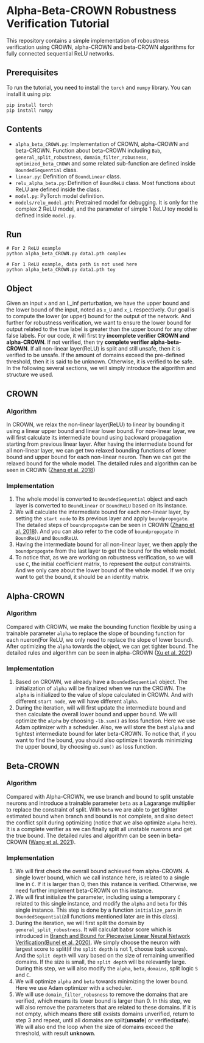 # Alpha-Beta-CROWN Robustness Verification Tutorial 
This repository contains a simple implementation of roboustness verification using CROWN, alpha-CROWN and beta-CROWN algorithms for fully connected sequential ReLU networks. 

## Prerequisites 
To run the tutorial, you need to install the `torch` and `numpy` library. You can install it using pip: 
```
pip install torch
pip install numpy
```

## Contents
- `alpha_beta_CROWN.py`: Implementation of CROWN, alpha-CROWN and beta-CROWN. Function about beta-CROWN including `Bab`, `general_split_robustness`, `domain_filter_robusness`, `optimized_beta_CROWN` and some related sub-function are defined inside `BoundedSequential` class.
- `linear.py`: Definition of `BoundLinear` class. 
- `relu_alpha_beta.py`: Definition of `BoundReLU` class. Most functions about ReLU are defined inside the  class.
- `model.py`: PyTorch model definition.  
- `models/relu_model.pth`: Pretrained model for debugging. It is only for the complex 2 ReLU model, and the parameter of simple 1 ReLU toy model is defined inside `model.py`. 

## Run
```
# For 2 ReLU example
python alpha_beta_CROWN.py data1.pth complex

# For 1 ReLU example, data path is not used here
python alpha_beta_CROWN.py data1.pth toy
```
## Object
Given an input `x` and an L_inf perturbation, we have the upper bound and the lower bound of the input, noted as `x_U` and `x_L` respectively. Our goal is to compute the lower (or upper) bound for the output of the network. And further for robustness verification, we want to ensure the lower bound for output related to the true label is greater than the upper bound for any other false labels. For our code, it will first try **incomplete verifier CROWN and alpha-CROWN**. If not verified, then try **complete verifier alpha-beta-CROWN**. If all non-linear layer(ReLU) is split and still unsafe, then it is verified to be unsafe. If the amount of domains exceed the pre-defined threshold, then it is said to be unknown. Otherwise, it is verified to be safe. In the following several sections, we will simply introduce the algorithm and structure we used.

## CROWN
### Algorithm
In CROWN, we relax the non-linear layer(ReLU) to linear by bounding it using a linear upper bound and linear lower bound. For non-linear layar, we will first calculate its intermediate bound using backward propagation starting from previous linear layer. After having the intermediate bound for all non-linear layer, we can get two relaxed bounding functions of lower bound and upper bound for each non-linear neuron. Then we can get the relaxed bound for the whole model. The detailed rules and algorithm can be seen in CROWN ([Zhang et al. 2018](https://arxiv.org/pdf/1811.00866))

### Implementation
1. The whole model is converted to `BoundedSequential` object and each layer is converted to `BoundLinear` or `BoundReLU` based on its instance.
2. We will calculate the intermediate bound for each non-linear layer, by setting the `start node` to its previous layer and apply `boundpropogate`. The detailed steps of `boundpropogate` can be seen in CROWN ([Zhang et al. 2018](https://arxiv.org/pdf/1811.00866)). And you can also refer to the code of `boundpropogate` in `BoundReLU` and `BoundReLU`.
3. Having the intermediate bound for all non-linear layer, we then apply the `boundpropogate` from the last layer to get the bound for the whole model.
4. To notice that, as we are working on robustness verification, so we will use `C`, the initial coefficient matrix, to represent the output constraints. And we only care about the lower bound of the whole model. If we only want to get the bound, it should be an identity matrix.

## Alpha-CROWN
### Algorithm
Compared with CROWN, we make the bounding function flexible by using a trainable parameter `alpha` to replace the slope of bounding function for each nueron(For ReLU, we only need to replace the slope of lower bound). After optimizing the `alpha` towards the object, we can get tighter bound. The detailed rules and algorithm can be seen in alpha-CROWN ([Xu et al. 2021](https://arxiv.org/pdf/2011.13824))

### Implementation
1. Based on CROWN, we already have a `BoundedSequential` object. The initialization of `alpha` will be finalized when we run the CROWN. The `alpha` is initialized to the value of slope calculated in CROWN. And with different `start node`, we will have different `alpha`.
2.  During the iteration, will will first update the intermediate bound and then calculate the overall lower bound and upper bound. We will optimize the `alpha` by choosing `-lb.sum()` as loss function. Here we use Adam optimizer with a scheduler. Also, we will store the best `alpha` and tightest intermediate bound for later beta-CROWN. To notice that, if you want to find the bound, you should also optimize it towards minimizing the upper bound, by choosing `ub.sum()` as loss function.
## Beta-CROWN
### Algorithm
Compared with Alpha-CROWN, we use branch and bound to split unstable neurons and introduce a trainable parameter `beta` as a Lagarange multiplier to replace the constraint of split. With `beta` we are able to get tighter estimated bound when branch and bound is not complete, and also detect the conflict split during optimizing (notice that we also optimize `alpha` here). It is a complete verifier as we can finally split all unstable nuerons and get the true bound. The detailed rules and algorithm can be seen in beta-CROWN ([Wang et al. 2021](https://arxiv.org/pdf/2103.06624)).
### Implementation
1. We will first check the overall bound achieved from alpha-CROWN. A single lower bound, which we call instance here, is related to a single line in `C`. If it is larger than 0, then this instance is verified. Otherwise, we need further implement beta-CROWN on this instance.
2. We will first initialize the parameter, including using a temporary `C` related to this single instance, and modify the `alpha` and `beta` for this single instance. This step is done by a function `initialize_para` in `BoundedSequential`(all functions mentioned later are in this class). 
3. During the iteration, we will first split the domain by `general_split_robustness`. It will calculat babsr score which is introduced in [Branch and Bound for Piecewise Linear Neural Network
Verification(Bunel et al. 2020)](https://arxiv.org/pdf/2103.06624). We simply choose the neuron with largest score to split(if the `split depth` is not 1, choose topk scores). And the `split depth` will vary based on the size of remaining unverified domains. If the size is small, the `split depth` will be relevantly large. During this step, we will also modify the `alpha`, `beta`, `domains`, split logic `S` and `C`.
4. We will optimize `alpha` and `beta` towards minimizing the lower bound. Here we use Adam optimizer with a scheduler.
5. We will use `domain_filter_robusness` to remove the domains that are verified, which means its lower bound is larger than 0. In this step, we will also remove the parameters that are related to these domains. If it is not empty, which means there still exsists domains unverified, return to step 3 and repeat, until all domains are split(**unsafe**) or verified(**safe**). We will also end the loop when the size of domains exceed the threshold, with result **unknown**.
